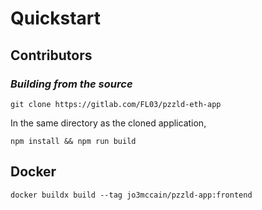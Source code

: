 # Quickstart

## Contributors

### *Building from the source*

    git clone https://gitlab.com/FL03/pzzld-eth-app

In the same directory as the cloned application,

    npm install && npm run build

## Docker

    docker buildx build --tag jo3mccain/pzzld-app:frontend
